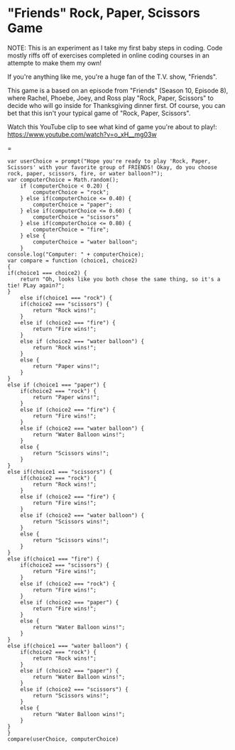 "Friends" Rock, Paper, Scissors Game
==========

NOTE: This is an experiment as I take my first baby steps in coding. Code mostly riffs off of exercises completed in online coding courses in an attempte to make them my own!




If you're anything like me, you're a huge fan of the T.V. show, "Friends".

This game is a based on an episode from "Friends" (Season 10, Episode 8), where Rachel, Phoebe, Joey, and Ross play "Rock, Paper, Scissors" to decide who will go inside for Thanksgiving dinner first. Of course, you can bet that this isn't your typical game of "Rock, Paper, Scissors". 

Watch this YouTube clip to see what kind of game you're about to play!: https://www.youtube.com/watch?v=o_xH__mg03w

=



    var userChoice = prompt("Hope you're ready to play 'Rock, Paper, Scissors' with your favorite group of FRIENDS! Okay, do you choose rock, paper, scissors, fire, or water balloon?");
    var computerChoice = Math.random();
    	if (computerChoice < 0.20) { 
    		computerChoice = "rock";
    	} else if(computerChoice <= 0.40) {
    		computerChoice = "paper";
    	} else if(computerChoice <= 0.60) {
    		computerChoice = "scissors"
    	} else if(computerChoice <= 0.80) {
    		computerChoice = "fire";
    	} else {
    		computerChoice = "water balloon";
    	}
    console.log("Computer: " + computerChoice);
    var compare = function (choice1, choice2)
    {
    if(choice1 === choice2) {
    	return "Oh, looks like you both chose the same thing, so it's a tie! PLay again?";
    }
    	else if(choice1 === "rock") {
        if(choice2 === "scissors") {
            return "Rock wins!";
        }
        else if (choice2 === "fire") {
            return "Fire wins!";
        }
        else if (choice2 === "water balloon") {
            return "Rock wins!";
        }
        else {
            return "Paper wins!";
        }
    }
    else if (choice1 === "paper") {
        if(choice2 === "rock") {
            return "Paper wins!";
        }
        else if (choice2 === "fire") {
            return "Fire wins!";
        }
        else if (choice2 === "water balloon") {
            return "Water Balloon wins!";
        }
        else {
            return "Scissors wins!";
        }
    }
    else if(choice1 === "scissors") {
        if(choice2 === "rock") {
            return "Rock wins!";
        }
        else if (choice2 === "fire") {
            return "Fire wins!";
        }
        else if (choice2 === "water balloon") {
            return "Scissors wins!";
        }
        else {
            return "Scissors wins!";
        }
    }
    else if(choice1 === "fire") {
        if(choice2 === "scissors") {
            return "Fire wins!";
        }
        else if (choice2 === "rock") {
            return "Fire wins!";
        }
        else if (choice2 === "paper") {
            return "Fire wins!";
        }
        else {
            return "Water Balloon wins!";
        }
    }
    else if(choice1 === "water balloon") {
        if(choice2 === "rock") {
            return "Rock wins!";
        }
        else if (choice2 === "paper") {
            return "Water Balloon wins!";
        }
        else if (choice2 === "scissors") {
            return "Scissors wins!";
        }
        else {
            return "Water Balloon wins!";
        }
    }
    }
    compare(userChoice, computerChoice)
    
